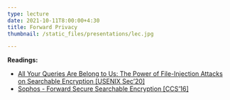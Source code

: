 ```yaml
---
type: lecture
date: 2021-10-11T8:00:00+4:30
title: Forward Privacy
thumbnail: /static_files/presentations/lec.jpg

---
```

**Readings:**
- [All Your Queries Are Belong to Us: The Power of File-Injection Attacks on Searchable Encryption [USENIX Sec’20]](https://www.usenix.org/system/files/conference/usenixsecurity16/sec16_paper_zhang.pdf)
- [Sophos - Forward Secure Searchable Encryption [CCS’16] ](https://eprint.iacr.org/2016/728)
